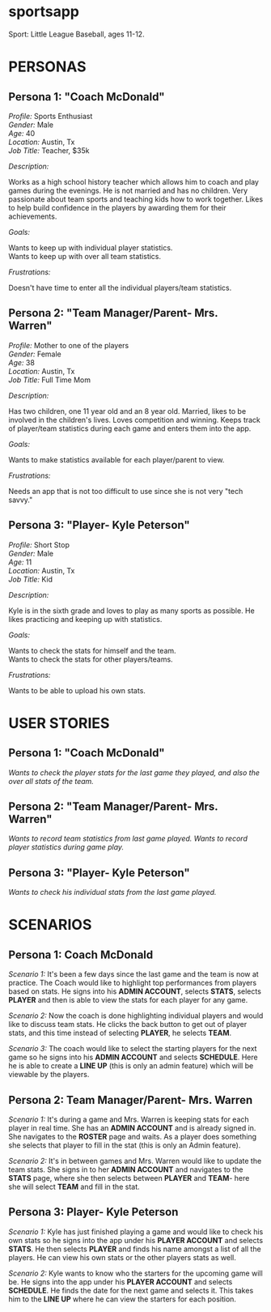 # sportsapp

Sport: Little League Baseball, ages 11-12.

# PERSONAS

## Persona 1: "Coach McDonald"

_Profile:_ Sports Enthusiast  
_Gender:_ Male  
_Age:_ 40  
_Location:_ Austin, Tx  
_Job Title:_ Teacher, $35k

_Description:_

Works as a high school history teacher which allows him to coach and play games during the evenings. He is not married and has no children. Very passionate about team sports and teaching kids how to work together. Likes to help build confidence in the players by awarding them for their achievements.

_Goals:_

Wants to keep up with individual player statistics.  
Wants to keep up with over all team statistics.

_Frustrations:_

Doesn't have time to enter all the individual players/team statistics.  

## Persona 2: "Team Manager/Parent- Mrs. Warren"

_Profile:_ Mother to one of the players  
_Gender:_ Female   
_Age:_ 38  
_Location:_ Austin, Tx  
_Job Title:_ Full Time Mom

_Description:_

Has two children, one 11 year old and an 8 year old. Married, likes to be involved in the children's lives. Loves competition and winning. Keeps track of player/team statistics during each game and enters them into the app.  

_Goals:_

Wants to make statistics available for each player/parent to view.

_Frustrations:_

Needs an app that is not too difficult to use since she is not very "tech savvy."

## Persona 3: "Player- Kyle Peterson"

_Profile:_ Short Stop  
_Gender:_ Male   
_Age:_ 11  
_Location:_ Austin, Tx  
_Job Title:_ Kid

_Description:_

Kyle is in the sixth grade and loves to play as many sports as possible. He likes practicing and keeping up with statistics.

_Goals:_

Wants to check the stats for himself and the team.  
Wants to check the stats for other players/teams.

_Frustrations:_

Wants to be able to upload his own stats.

# USER STORIES

## Persona 1: "Coach McDonald"

_Wants to check the player stats for the last game they played, and also the over all stats of the team._

## Persona 2: "Team Manager/Parent- Mrs. Warren"

_Wants to record team statistics from last game played._
_Wants to record player statistics during game play._

## Persona 3: "Player- Kyle Peterson"

_Wants to check his individual stats from the last game played._


# SCENARIOS

## Persona 1: Coach McDonald   

_Scenario 1:_ It's been a few days since the last game and the team is now at practice. The Coach would like to highlight top performances from players based on stats. He signs into his **ADMIN ACCOUNT**, selects **STATS**, selects **PLAYER** and then is able to view the stats for each player for any game.  

_Scenario 2:_ Now the coach is done highlighting individual players and would like to discuss team stats. He clicks the back button to get out of player stats, and this time instead of selecting **PLAYER**, he selects **TEAM**.

_Scenario 3:_ The coach would like to select the starting players for the next game so he signs into his **ADMIN ACCOUNT** and selects **SCHEDULE**. Here he is able to create a **LINE UP** (this is only an admin feature) which will be viewable by the players.

## Persona 2: Team Manager/Parent- Mrs. Warren   

_Scenario 1:_ It's during a game and Mrs. Warren is keeping stats for each player in real time. She has an **ADMIN ACCOUNT** and is already signed in. She navigates to the **ROSTER** page and waits. As a player does something she  selects that player to fill in the stat (this is only an Admin feature).  

_Scenario 2:_ It's in between games and Mrs. Warren would like to update the team stats. She signs in to her **ADMIN ACCOUNT** and navigates to the **STATS** page, where she then selects between **PLAYER** and **TEAM**- here she will select **TEAM** and fill in the stat.

## Persona 3: Player- Kyle Peterson   

_Scenario 1:_ Kyle has just finished playing a game and would like to check his own stats so he signs into the app under his **PLAYER ACCOUNT** and selects **STATS**. He then selects **PLAYER** and finds his name amongst a list of all the players. He can view his own stats or the other players stats as well.  

_Scenario 2:_ Kyle wants to know who the starters for the upcoming game will be. He signs into the app under his **PLAYER ACCOUNT** and selects **SCHEDULE**. He finds the date for the next game and selects it. This takes him to the **LINE UP** where he can view the starters for each position.
